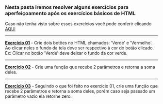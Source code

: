### Nesta pasta iremos resolver alguns exercícios para aperfeiçoamento após os exercícios básicos de HTML
Caso não tenha visto sobre esses exercícios você pode conferir clicando [AQUI](https://github.com/Cartulo/Exercicios/blob/main/HTML%2C%20CSS%20e%20JS/README.md)

----------------------------------------------------------------------------------------------------

**[Exercício 01](https://github.com/Cartulo/Exercicios/blob/main/Aperfeiçoamento/exercicio1.html)** - Crie dois botões no HTML chamados: 'Verde' e 'Vermelho'. \
Ao clicar neles o fundo da tela deve ser respectivo à cor do botão clicado. \
Ex: Clicar no botão 'Verde' deve deixar o fundo da cor verde.

----------------------------------------------------------------------------------------------------

**[Exercício 02](https://github.com/Cartulo/Exercicios/blob/main/Aperfeiçoamento/exercicio2.html)** - Crie uma função que recebe 2 parâmetros e retorna a soma deles.

----------------------------------------------------------------------------------------------------

**[Exercício 03](https://github.com/Cartulo/Exercicios/blob/main/Aperfeiçoamento/exercicio3.html)** -  Seguindo o que foi feito no exercicio 01, crie uma função que recebe 2 parâmetros e retorna a soma deles, porém caso seja passado um parâmetro vazio ela retorne zero.

